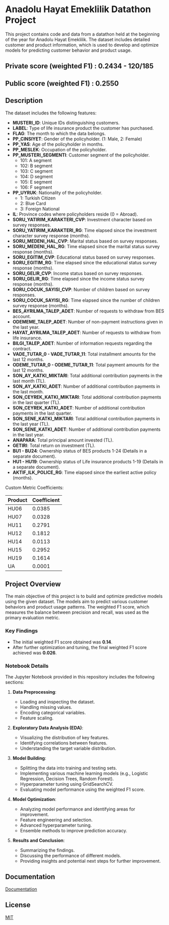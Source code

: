 # Anadolu Hayat Emeklilik Datathon Project

This project contains code and data from a datathon held at the beginning of the year for Anadolu Hayat Emeklilik. The dataset includes detailed customer and product information, which is used to develop and optimize models for predicting customer behavior and product usage.
## Private score (weighted F1)  : 0.2434 - 120/185
## Public score  (weighted F1)  : 0.2550

## Description

The dataset includes the following features:

- **MUSTERI_ID**: Unique IDs distinguishing customers.
- **LABEL**: Type of life insurance product the customer has purchased.
- **FLAG**: The month to which the data belongs.
- **PP_CINSIYET**: Gender of the policyholder. (1: Male, 2: Female)
- **PP_YAS**: Age of the policyholder in months.
- **PP_MESLEK**: Occupation of the policyholder.
- **PP_MUSTERI_SEGMENTI**: Customer segment of the policyholder.
  - 101: A segment
  - 102: B segment
  - 103: C segment
  - 104: D segment
  - 105: E segment
  - 106: F segment
- **PP_UYRUK**: Nationality of the policyholder.
  - 1: Turkish Citizen
  - 2: Blue Card
  - 3: Foreign National
- **IL**: Province codes where policyholders reside (0 = Abroad).
- **SORU_YATIRIM_KARAKTERI_CVP**: Investment character based on survey responses.
- **SORU_YATIRIM_KARAKTERI_RG**: Time elapsed since the investment character survey response (months).
- **SORU_MEDENI_HAL_CVP**: Marital status based on survey responses.
- **SORU_MEDENI_HAL_RG**: Time elapsed since the marital status survey response (months).
- **SORU_EGITIM_CVP**: Educational status based on survey responses.
- **SORU_EGITIM_RG**: Time elapsed since the educational status survey response (months).
- **SORU_GELIR_CVP**: Income status based on survey responses.
- **SORU_GELIR_RG**: Time elapsed since the income status survey response (months).
- **SORU_COCUK_SAYISI_CVP**: Number of children based on survey responses.
- **SORU_COCUK_SAYISI_RG**: Time elapsed since the number of children survey response (months).
- **BES_AYRILMA_TALEP_ADET**: Number of requests to withdraw from BES account.
- **ODEMEME_TALEP_ADET**: Number of non-payment instructions given in the last year.
- **HAYAT_AYRILMA_TALEP_ADET**: Number of requests to withdraw from life insurance.
- **BILGI_TALEP_ADET**: Number of information requests regarding the contract.
- **VADE_TUTAR_0 - VADE_TUTAR_11**: Total installment amounts for the last 12 months.
- **ODEME_TUTAR_0 - ODEME_TUTAR_11**: Total payment amounts for the last 12 months.
- **SON_AY_KATKI_MIKTARI**: Total additional contribution payments in the last month (TL).
- **SON_AY_KATKI_ADET**: Number of additional contribution payments in the last month.
- **SON_CEYREK_KATKI_MIKTARI**: Total additional contribution payments in the last quarter (TL).
- **SON_CEYREK_KATKI_ADET**: Number of additional contribution payments in the last quarter.
- **SON_SENE_KATKI_MIKTARI**: Total additional contribution payments in the last year (TL).
- **SON_SENE_KATKI_ADET**: Number of additional contribution payments in the last year.
- **ANAPARA**: Total principal amount invested (TL).
- **GETIRI**: Total return on investment (TL).
- **BU1 - BU24**: Ownership status of BES products 1-24 (Details in a separate document).
- **HU1 - HU19**: Ownership status of Life insurance products 1-19 (Details in a separate document).
- **AKTIF_ILK_POLICE_RG**: Time elapsed since the earliest active policy (months).

Custom Metric Coefficients:

| Product | Coefficient |
|---------|-------------|
| HU06    | 0.0385      |
| HU07    | 0.0328      |
| HU11    | 0.2791      |
| HU12    | 0.1812      |
| HU14    | 0.0113      |
| HU15    | 0.2952      |
| HU19    | 0.1614      |
| UA      | 0.0001      |

## Project Overview

The main objective of this project is to build and optimize predictive models using the given dataset. The models aim to predict various customer behaviors and product usage patterns. The weighted F1 score, which measures the balance between precision and recall, was used as the primary evaluation metric. 

### Key Findings

- The initial weighted F1 score obtained was **0.14**.
- After further optimization and tuning, the final weighted F1 score achieved was **0.026**.

### Notebook Details

The Jupyter Notebook provided in this repository includes the following sections:

1. **Data Preprocessing**:
   - Loading and inspecting the dataset.
   - Handling missing values.
   - Encoding categorical variables.
   - Feature scaling.

2. **Exploratory Data Analysis (EDA)**:
   - Visualizing the distribution of key features.
   - Identifying correlations between features.
   - Understanding the target variable distribution.

3. **Model Building**:
   - Splitting the data into training and testing sets.
   - Implementing various machine learning models (e.g., Logistic Regression, Decision Trees, Random Forest).
   - Hyperparameter tuning using GridSearchCV.
   - Evaluating model performance using the weighted F1 score.

4. **Model Optimization**:
   - Analyzing model performance and identifying areas for improvement.
   - Feature engineering and selection.
   - Advanced hyperparameter tuning.
   - Ensemble methods to improve prediction accuracy.

5. **Results and Conclusion**:
   - Summarizing the findings.
   - Discussing the performance of different models.
   - Providing insights and potential next steps for further improvement.

## Documentation

[Documentation](https://linktodocumentation)

## License

[MIT](https://choosealicense.com/licenses/mit/)
